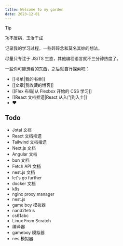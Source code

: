 ```yaml
---
title: Welcome to my garden
date: 2023-12-01
---
```


> [!tip]
> 功不唐捐，玉汝于成

记录我的学习过程，一些碎碎念和莫名其妙的想法。

尽量只专注于 JS/TS 生态，其他编程语言就不三分钟热度了。

一些你可能想看的东西，之后就自行探索吧：

- [[书单|我的书单]]
- [[文章|我收藏的博客]]
- [[Flex 布局|从 Flexbox 开始的 CSS 学习]]
- [[React 文档拾遗|React 从入门到入土]]
- ❤️

## Todo

- Jotai 文档
- React 文档拾遗
- Tailwind 文档拾遗
- Next.js 文档
- Angular 文档
- bun 文档
- Fetch API 文档 
- nest.js 文档
- let's go further
- docker 文档
- k8s
- nginx proxy manager
- nest.js
- game boy 模拟器
- nand2tetris
- cs61abc
- Linux From Scratch
- 编译器
- gameboy 模拟器
- nes 模拟器